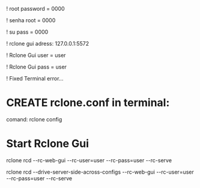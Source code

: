 ! root password = 0000

! senha root = 0000

! su pass = 0000

! rclone gui adress: 127.0.0.1:5572

! Rclone Gui user = user

! Rclone Gui pass = user

! Fixed Terminal error...

# CREATE rclone.conf in terminal:
comand: rclone config

# Start Rclone Gui
rclone rcd --rc-web-gui --rc-user=user --rc-pass=user --rc-serve

rclone rcd --drive-server-side-across-configs --rc-web-gui --rc-user=user --rc-pass=user --rc-serve
